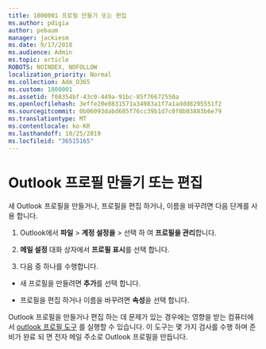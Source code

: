 ```yaml
---
title: 1800001 프로필 만들기 또는 편집
ms.author: pdigia
author: pebaum
manager: jackiesm
ms.date: 9/17/2018
ms.audience: Admin
ms.topic: article
ROBOTS: NOINDEX, NOFOLLOW
localization_priority: Normal
ms.collection: Adm_O365
ms.custom: 1800001
ms.assetid: f08354bf-43c0-449a-91bc-85f76672550a
ms.openlocfilehash: 3effe20e8831571a34983a1f7a1addd8295551f2
ms.sourcegitcommit: 0b06093dabd685f76cc39b1d7c0f8b03883b6e79
ms.translationtype: MT
ms.contentlocale: ko-KR
ms.lasthandoff: 10/25/2019
ms.locfileid: "36515165"
---
```

# <a name="create-or-edit-an-outlook-profile"></a>Outlook 프로필 만들기 또는 편집

새 Outlook 프로필을 만들거나, 프로필을 편집 하거나, 이름을 바꾸려면 다음 단계를 사용 합니다.
  
1. Outlook에서 **파일** \> **계정 설정을** \> 선택 하 여 **프로필을 관리**합니다.
    
2. **메일 설정** 대화 상자에서 **프로필 표시**를 선택 합니다.
    
3. 다음 중 하나를 수행합니다.
    
  - 새 프로필을 만들려면 **추가**를 선택 합니다.
    
  - 프로필을 편집 하거나 이름을 바꾸려면 **속성**을 선택 합니다.
    
Outlook 프로필을 만들거나 편집 하는 데 문제가 있는 경우에는 영향을 받는 컴퓨터에서 [outlook 프로필 도구](https://aka.ms/SaRA-OutlookSetupProfile) 를 실행할 수 있습니다. 이 도구는 몇 가지 검사를 수행 하며 준비가 완료 되 면 전자 메일 주소로 Outlook 프로필을 만듭니다. 
  

